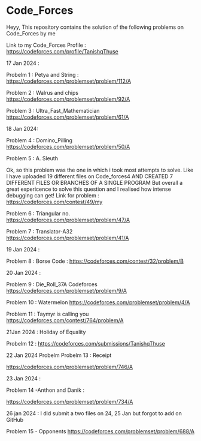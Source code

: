 # Code_Forces

Heyy, This repository contains the solution of the following problems on Code_Forces by me 

Link to my Code_Forces Profile : https://codeforces.com/profile/TanishqThuse

17 Jan 2024 :

Probelm 1 : Petya and String :
https://codeforces.com/problemset/problem/112/A

Problem 2 : Walrus and chips
https://codeforces.com/problemset/problem/92/A

Problem 3 : Ultra_Fast_Mathematician
https://codeforces.com/problemset/problem/61/A

18 Jan 2024:

Problem 4 : Domino_Pilling
https://codeforces.com/problemset/problem/50/A

Problem 5 : A. Sleuth

Ok, so this problem was the one in which i took most attempts to solve.
Like I have uploaded 19 different files on Code_forces4
AND CREATED 7 DIFFERENT FILES OR BRANCHES OF A SINGLE PROGRAM
But overall a great expericence to solve this question and I realised how 
intense debugging can get!
Link for problem : https://codeforces.com/contest/49/my

Problem 6 : Triangular no.
https://codeforces.com/problemset/problem/47/A

Problem 7 : Translator-A32
https://codeforces.com/problemset/problem/41/A

19 Jan 2024 :

Problem 8 : Borse Code : 
https://codeforces.com/contest/32/problem/B

20 Jan 2024 :

Problem 9 : Die_Roll_37A Codeforces
https://codeforces.com/problemset/problem/9/A

Problem 10 : Watermelon
https://codeforces.com/problemset/problem/4/A

Problem 11 : Taymyr is calling you
https://codeforces.com/contest/764/problem/A

21Jan 2024 : 
Holiday of Equality

Probelm 12 : https://codeforces.com/submissions/TanishqThuse

22 Jan 2024 Probelm
Probelm 13 : Receipt 

https://codeforces.com/problemset/problem/746/A

23 Jan 2024 :

Problem 14 -Anthon and Danik :

https://codeforces.com/problemset/problem/734/A

26 jan 2024 :
I did submit a two files on 24, 25 Jan but forgot to add on GitHub

Problem 15 - Opponents
https://codeforces.com/problemset/problem/688/A



